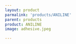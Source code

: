 ```yaml
---
layout: product
parmalink: 'products/ANILINE'
parent: products
product: ANILINE 
image: adhesive.jpeg

---
```

